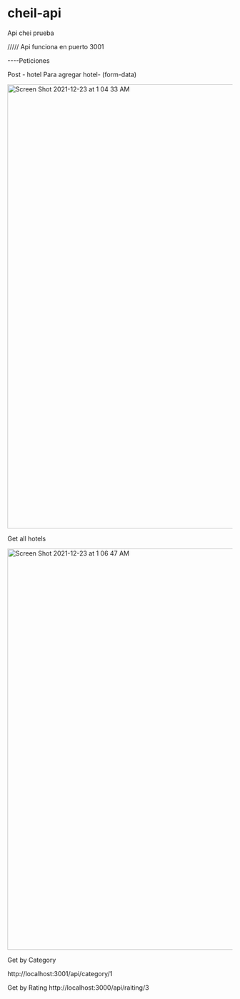 # cheil-api
Api chei prueba


///// Api funciona en puerto 3001

----Peticiones

Post - hotel
Para agregar hotel- (form-data)

<img width="995" alt="Screen Shot 2021-12-23 at 1 04 33 AM" src="https://user-images.githubusercontent.com/16843660/147195878-b0059861-3334-4edd-96c2-ff848587ea78.png">


Get all hotels

<img width="899" alt="Screen Shot 2021-12-23 at 1 06 47 AM" src="https://user-images.githubusercontent.com/16843660/147196048-44fa4437-1488-475b-b297-733d914bf4ca.png">


Get by Category

http://localhost:3001/api/category/1


Get by Rating
http://localhost:3000/api/raiting/3



